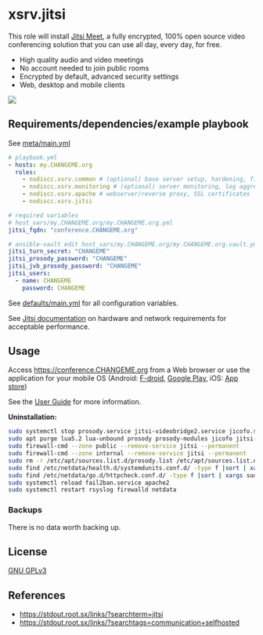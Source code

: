 # xsrv.jitsi

This role will install [Jitsi Meet](https://jitsi.org/jitsi-meet/), a fully encrypted, 100% open source video conferencing solution that you can use all day, every day, for free.
- High quality audio and video meetings
- No account needed to join public rooms
- Encrypted by default, advanced security settings
- Web, desktop and mobile clients

[![](https://i.imgur.com/WyhF0tl.jpg)](https://i.imgur.com/WyhF0tl.jpg)


## Requirements/dependencies/example playbook

See [meta/main.yml](meta/main.yml)

```yaml
# playbook.yml
- hosts: my.CHANGEME.org
  roles:
    - nodiscc.xsrv.common # (optional) base server setup, hardening, firewall, bruteforce prevention
    - nodiscc.xsrv.monitoring # (optional) server monitoring, log aggregation
    - nodiscc.xsrv.apache # webserver/reverse proxy, SSL certificates
    - nodiscc.xsrv.jitsi

# required variables
# host_vars/my.CHANGEME.org/my.CHANGEME.org.yml
jitsi_fqdn: "conference.CHANGEME.org"

# ansible-vault edit host_vars/my.CHANGEME.org/my.CHANGEME.org.vault.yml
jitsi_turn_secret: "CHANGEME"
jitsi_prosody_password: "CHANGEME"
jitsi_jvb_prosody_password: "CHANGEME"
jitsi_users:
  - name: CHANGEME
    password: CHANGEME
```

See [defaults/main.yml](defaults/main.yml) for all configuration variables.

See [Jitsi documentation](https://jitsi.github.io/handbook/docs/devops-guide/devops-guide-requirements) on hardware and network requirements for acceptable performance.

## Usage

Access https://conference.CHANGEME.org from a Web browser or use the application for your mobile OS (Android: [F-droid](https://f-droid.org/en/packages/org.jitsi.meet/), [Google Play](https://play.google.com/store/apps/details?id=org.jitsi.meet), iOS: [App store](https://apps.apple.com/us/app/jitsi-meet/id1165103905))

See the [User Guide](https://jitsi.github.io/handbook/docs/user-guide/) for more information.

**Uninstallation:**

```bash
sudo systemctl stop prosody.service jitsi-videobridge2.service jicofo.service
sudo apt purge lua5.2 lua-unbound prosody prosody-modules jicofo jitsi-meet-web jitsi-meet-prosody jitsi-videobridge2
sudo firewall-cmd --zone public --remove-service jitsi --permanent
sudo firewall-cmd --zone internal --remove-service jitsi --permanent
sudo rm -r /etc/apt/sources.list.d/prosody.list /etc/apt/sources.list.d/jitsi.list /usr/share/keyrings/prosody.gpg /usr/share/keyrings/jitsi.gpg /etc/apt/preferences.d/jitsi /etc/jitsi/ /etc/prosody/ /usr/share/jitsi-meet/ /var/lib/prosody/ /etc/fail2ban/jail.d/prosody.conf /etc/fail2ban/filter.d/prosody-auth.conf /etc/rsyslog.d/jitsi.conf /etc/ansible/facts.d/jitsi.fact /etc/firewalld/services/jitsi.xml /etc/apache2/sites-available/jitsi.conf /etc/apache2/sites-enabled/jitsi.conf /etc/netdata/go.d/httpcheck.conf.d/jitsi.conf /etc/netdata/health.d/systemdunits.conf.d/jitsi.conf
sudo find /etc/netdata/health.d/systemdunits.conf.d/ -type f |sort | xargs sudo cat | sudo tee /etc/netdata/health.d/systemdunits.conf
sudo find /etc/netdata/go.d/httpcheck.conf.d/ -type f |sort | xargs sudo cat | sudo tee /etc/netdata/go.d/httpcheck.conf
sudo systemctl reload fail2ban.service apache2
sudo systemctl restart rsyslog firewalld netdata
```

### Backups

There is no data worth backing up.


## License

[GNU GPLv3](../../LICENSE)


## References

- https://stdout.root.sx/links/?searchterm=jitsi
- https://stdout.root.sx/links/?searchtags=communication+selfhosted
